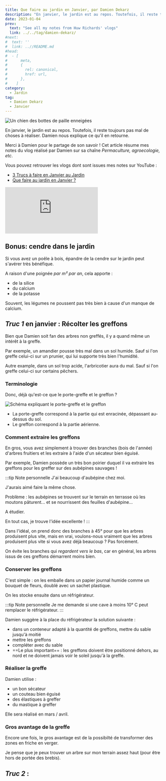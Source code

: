 ```yaml
---
title: Que faire au jardin en Janvier, par Damien Dekarz
description: "En janvier, le jardin est au repos. Toutefois, il reste toujours pas mal de choses à réaliser. Damien nous explique ce qu'il en retourne."
date: 2023-01-04
prev:
  text: "See all my notes from Huw Richards' vlogs"
  link: ../../tag/damien-dekarz/
#next:
#  text: ''
#  link: ..//README.md
#head:
#  - [
#      meta,
#      {
#        rel: canonical,
#        href: url,
#      },
#    ]
category:
  - Jardin
tag:
  - Damien Dekarz
  - Janvier
---
```


![Un chien des bottes de paille enneigées](/images/2023-01-04-un-chien-des-bottes-de-pailles-enneigees.jpg 'Crédits: image extraite du vlog de Damien Dekarz')

En janvier, le jardin est au repos. Toutefois, il reste toujours pas mal de choses à réaliser. Damien nous explique ce qu'il en retourne.

Merci à Damien pour le partage de son savoir !
Cet article résume mes notes du vlog réalisé par Damien sur sa chaîne _Permaculture, agroecologie, etc_.

<!-- more -->

Vous pouvez retrouver les vlogs dont sont issues mes notes sur YouTube :

- [3 Trucs à faire en Janvier au Jardin](https://www.youtube.com/watch?v=5ShdlruxnwI)
- [Que faire au jardin en Janvier ?](https://www.youtube.com/watch?v=0e9uraspI1E)

<!-- markdownlint-disable MD033 -->
<p class="newsletter-wrapper"><iframe class="newsletter-embed" src="https://thetooltip.substack.com/embed" frameborder="0" scrolling="no"></iframe></p>

## Bonus: cendre dans le jardin

Si vous avez un poêle à bois, épandre de la cendre sur le jardin peut s'avérer très bénéfique.

A raison d'une poignée _par m² par an_, cela apporte :

- de la silice
- du calcium
- de la potasse

Souvent, les légumes ne poussent pas très bien à cause d'un manque de calcium.

## _Truc 1_ en janvier : Récolter les greffons

Bien que Damien soit fan des arbres non greffés, il y a quand même un intérêt à la greffe.

Par exemple, un amandier pousse très mal dans un sol humide. Sauf si l'on greffe celui-ci sur un prunier, qui lui supporte très bien l'humidité.

Autre example, dans un sol trop acide, l'arbricotier aura du mal. Sauf si l'on greffe celui-ci sur certains pêchers.

### Terminologie

Donc, déjà qu'est-ce que le porte-greffe et le greffon ?

![Schéma expliquant le porte-greffe et le greffon](./images/ 'Crédits : image extraite du vlog de Damien')

- La porte-greffe correspond à la partie qui est enracinée, dépassant au-dessus du sol.
- Le greffon correspond à la partie aérienne.

### Comment extraire les greffons

En gros, vous avez simplement à trouver des branches (bois de l'année) d'arbres fruitiers et les extraire à l'aide d'un sécateur bien éguisé.

Par exemple, Damien possède un très bon poirier duquel il va extraire les greffons pour les greffer sur des aubépines sauvages !

:::tip Note personnelle
J'ai beaucoup d'aubépine chez moi.

J'aurais aimé faire la même chose.

Problème : les aubépines se trouvent sur le terrain en terrasse où les moutons pâturent... et se nourrissent des feuilles d'aubépine...

A étudier.

En tout cas, je trouve l'idée excellente !
:::

Dans l'idéal, on prend donc des branches à 45° pour que les arbres produisent plus vite, mais en vrai, voulons-nous vraiment que les arbres produisent plus vite si vous avez déjà beaucoup ? Pas forcément.

On évite les branches qui _regardent vers le bas_, car en général, les arbres issus de ces greffons démarrent moins bien.

### Conserver les greffons

C'est simple : on les emballe dans un papier journal humide comme un bouquet de fleurs, doublé avec un sachet plastique.

On les stocke ensuite dans un réfrigérateur.

:::tip Note personnelle
Je me demande si une cave à moins 10° C peut remplacer le réfrigérateur.
:::

Damien suggère à la place du réfrigérateur la solution suivante :

- dans un conteneur adapté à la quantité de greffons, mettre du sable jusqu'à moitié
- mettre les greffons
- compléter avec du sable
- ==Le plus important== : les greffons doivent être positionné dehors, au nord et ne doivent jamais voir le soleil jusqu'à la greffe.

### Réaliser la greffe

Damien utilise :

- un bon sécateur
- un couteau bien éguisé
- des élastiques à greffer
- du mastique à greffer

Elle sera réalisé en mars / avril.

### Gros avantage de la greffe

Encore une fois, le gros avantage est de la possibilté de transformer des zones en friche en verger.

Je pense que je peux trouver un arbre sur mon terrain assez haut (pour être hors de portée des brebis).

## _Truc 2_ :
